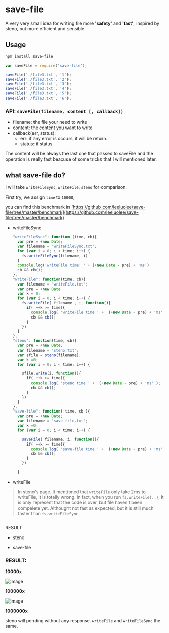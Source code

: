 # save-file

A very very small idea for writing file more __'safety'__ and __'fast'__, inspired by steno, but more efficient and sensible.

## Usage

```
npm install save-file
```

```js
var saveFile = require('save-file');

saveFile('./file3.txt', '1');
saveFile('./file3.txt', '2');
saveFile('./file3.txt', '3');
saveFile('./file3.txt', '4');
saveFile('./file3.txt', '5');
saveFile('./file3.txt', '6');

```


### API: `saveFile(filename, content [, callback])`

- filename: the file your need to write
- content: the content you want to write
- callback(err, status):
  - err: if any error is occurs, it will be return.
  - status: if status



The content will be always the last one that passed to saveFile and the operation is really fast beacuse of some tricks that I will mentioned later.


## what save-file do?

I will take `writeFileSync`, `writeFile`, `steno` for comparison.

First try, we assign `time` to `10000`;

you can find this benchmark in [https://github.com/leeluolee/save-file/tree/master/benchmark](https://github.com/leeluolee/save-file/tree/master/benchmark)

- writeFileSync

  ```js
  "writeFileSync": function (time, cb){
    var pre = +new Date;
    var filename = "writeFileSync.txt";
    for (var i = 0; i < time; i++) {
      fs.writeFileSync(filename, i)
    }
    console.log('writeFile time: ' + (+new Date - pre) + 'ms')
    cb && cb();
  },
  "writeFile": function(time, cb){
    var filename = "writeFile.txt";
    var pre = +new Date
    var k = 0;
    for (var i = 0; i < time; i++) {
      fs.writeFile( filename , i, function(){
        if( ++k >= time){
          console.log( 'writeFile time ' +  (+new Date - pre) + 'ms' );
          cb && cb();
        }
      })
    }
  },
  "steno": function(time, cb){
    var pre = +new Date;
    var filename = "steno.txt";
    var sfile = steno(filename);
    var k =0;
    for (var i = 0; i < time; i++) {

      sfile.write(i, function(){
        if( ++k >= time){
          console.log( 'steno time ' +  (+new Date - pre) + 'ms' );
          cb && cb();
        }
      })
    }
  },
  "save-file": function( time, cb ){
    var pre = +new Date;
    var filename = "save-file.txt";
    var k =0;
    for (var i = 0; i < time; i++) {

      saveFile( filename, i, function(){
        if( ++k >= time){
          console.log( 'save-file time ' +  (+new Date - pre) + 'ms' );
          cb && cb();
        }
      })

    }

  ```




- writeFile

> In steno's page. It mentioned that `writeFile` only take 2ms to writeFile, It is totally wrong.  In fact, when you run `fs.writeFile(..)`, It is only represent that the code is over, but file haven't been compelete yet.  Althought not fast as expected, but it is still much faster than `fs.writeFileSync`

```
```

RESULT

- steno


- save-file



### RESULT:

__10000x__

![image](https://cloud.githubusercontent.com/assets/731333/7858861/80452858-056e-11e5-87b6-3f1e7928f179.png)


__100000x__

![image](https://cloud.githubusercontent.com/assets/731333/7859015/b377e318-056f-11e5-9d69-f3702197a009.png)

__1000000x__

steno will pending without any response. `writeFile` and  `writeFileSync` the same.
